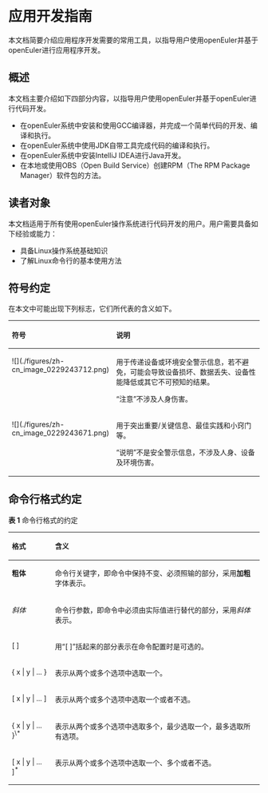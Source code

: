 # 应用开发指南

本文档简要介绍应用程序开发需要的常用工具，以指导用户使用openEuler并基于openEuler进行应用程序开发。

## 概述

本文档主要介绍如下四部分内容，以指导用户使用openEuler并基于openEuler进行代码开发。

-   在openEuler系统中安装和使用GCC编译器，并完成一个简单代码的开发、编译和执行。
-   在openEuler系统中使用JDK自带工具完成代码的编译和执行。
-   在openEuler系统中安装IntelliJ IDEA进行Java开发。
-   在本地或使用OBS（Open Build Service）创建RPM（The RPM Package Manager）软件包的方法。

## 读者对象

本文档适用于所有使用openEuler操作系统进行代码开发的用户。用户需要具备如下经验或能力：

-   具备Linux操作系统基础知识
-   了解Linux命令行的基本使用方法

## 符号约定

在本文中可能出现下列标志，它们所代表的含义如下。

<a name="table2622507016410"></a>
<table><thead align="left"><tr id="row1530720816410"><th class="cellrowborder" valign="top" width="20.580000000000002%" id="mcps1.1.3.1.1"><p id="p6450074116410"><a name="p6450074116410"></a><a name="p6450074116410"></a><strong id="b2136615816410"><a name="b2136615816410"></a><a name="b2136615816410"></a>符号</strong></p>
</th>
<th class="cellrowborder" valign="top" width="79.42%" id="mcps1.1.3.1.2"><p id="p5435366816410"><a name="p5435366816410"></a><a name="p5435366816410"></a><strong id="b5941558116410"><a name="b5941558116410"></a><a name="b5941558116410"></a>说明</strong></p>
</th>
</tr>
</thead>
<tbody><tr id="row5786682116410"><td class="cellrowborder" valign="top" width="20.580000000000002%" headers="mcps1.1.3.1.1 "><p id="p2204984716410"><a name="p2204984716410"></a><a name="p2204984716410"></a><a name="image4504446716410"></a><a name="image4504446716410"></a><span>![](./figures/zh-cn_image_0229243712.png)</span></p>
</td>
<td class="cellrowborder" valign="top" width="79.42%" headers="mcps1.1.3.1.2 "><p id="p4388861916410"><a name="p4388861916410"></a><a name="p4388861916410"></a>用于传递设备或环境安全警示信息，若不避免，可能会导致设备损坏、数据丢失、设备性能降低或其它不可预知的结果。</p>
<p id="p1238861916410"><a name="p1238861916410"></a><a name="p1238861916410"></a>“注意”不涉及人身伤害。</p>
</td>
</tr>
<tr id="row2856923116410"><td class="cellrowborder" valign="top" width="20.580000000000002%" headers="mcps1.1.3.1.1 "><p id="p5555360116410"><a name="p5555360116410"></a><a name="p5555360116410"></a><a name="image799324016410"></a><a name="image799324016410"></a><span>![](./figures/zh-cn_image_0229243671.png)</span></p>
</td>
<td class="cellrowborder" valign="top" width="79.42%" headers="mcps1.1.3.1.2 "><p id="p4612588116410"><a name="p4612588116410"></a><a name="p4612588116410"></a>用于突出重要/关键信息、最佳实践和小窍门等。</p>
<p id="p1232588116410"><a name="p1232588116410"></a><a name="p1232588116410"></a>“说明”不是安全警示信息，不涉及人身、设备及环境伤害。</p>
</td>
</tr>
</tbody>
</table>

## 命令行格式约定

**表 1**  命令行格式的约定

<a name="it_osca_smma_400004_mmccppss_tab01"></a>
<table><thead align="left"><tr id="row31344565"><th class="cellrowborder" valign="top" width="17.169999999999998%" id="mcps1.2.3.1.1"><p id="p55881847"><a name="p55881847"></a><a name="p55881847"></a>格式</p>
</th>
<th class="cellrowborder" valign="top" width="82.83%" id="mcps1.2.3.1.2"><p id="p30135782"><a name="p30135782"></a><a name="p30135782"></a>含义</p>
</th>
</tr>
</thead>
<tbody><tr id="row25079273"><td class="cellrowborder" valign="top" width="17.169999999999998%" headers="mcps1.2.3.1.1 "><p id="p18155241"><a name="p18155241"></a><a name="p18155241"></a><strong id="b29179443"><a name="b29179443"></a><a name="b29179443"></a>粗体</strong></p>
</td>
<td class="cellrowborder" valign="top" width="82.83%" headers="mcps1.2.3.1.2 "><p id="p14724664"><a name="p14724664"></a><a name="p14724664"></a>命令行关键字，即命令中保持不变、必须照输的部分，采用<strong id="b65413118"><a name="b65413118"></a><a name="b65413118"></a>加粗</strong>字体表示。</p>
</td>
</tr>
<tr id="row51847150"><td class="cellrowborder" valign="top" width="17.169999999999998%" headers="mcps1.2.3.1.1 "><p id="p38869628"><a name="p38869628"></a><a name="p38869628"></a><em id="i14282340"><a name="i14282340"></a><a name="i14282340"></a>斜体</em></p>
</td>
<td class="cellrowborder" valign="top" width="82.83%" headers="mcps1.2.3.1.2 "><p id="p16018923"><a name="p16018923"></a><a name="p16018923"></a>命令行参数，即命令中必须由实际值进行替代的部分，采用<em id="i9952579"><a name="i9952579"></a><a name="i9952579"></a>斜体</em>表示。</p>
</td>
</tr>
<tr id="row22464349"><td class="cellrowborder" valign="top" width="17.169999999999998%" headers="mcps1.2.3.1.1 "><p id="p7672996"><a name="p7672996"></a><a name="p7672996"></a>[ ]</p>
</td>
<td class="cellrowborder" valign="top" width="82.83%" headers="mcps1.2.3.1.2 "><p id="p17532968"><a name="p17532968"></a><a name="p17532968"></a>用“[ ]”括起来的部分表示在命令配置时是可选的。</p>
</td>
</tr>
<tr id="row23578988"><td class="cellrowborder" valign="top" width="17.169999999999998%" headers="mcps1.2.3.1.1 "><p id="p30849877"><a name="p30849877"></a><a name="p30849877"></a>{ x | y | ... }</p>
</td>
<td class="cellrowborder" valign="top" width="82.83%" headers="mcps1.2.3.1.2 "><p id="p15812143"><a name="p15812143"></a><a name="p15812143"></a>表示从两个或多个选项中选取一个。</p>
</td>
</tr>
<tr id="row8091566"><td class="cellrowborder" valign="top" width="17.169999999999998%" headers="mcps1.2.3.1.1 "><p id="p51437108"><a name="p51437108"></a><a name="p51437108"></a>[ x | y | ... ]</p>
</td>
<td class="cellrowborder" valign="top" width="82.83%" headers="mcps1.2.3.1.2 "><p id="p5656190"><a name="p5656190"></a><a name="p5656190"></a>表示从两个或多个选项中选取一个或者不选。</p>
</td>
</tr>
<tr id="row50905712"><td class="cellrowborder" valign="top" width="17.169999999999998%" headers="mcps1.2.3.1.1 "><p id="p29722012"><a name="p29722012"></a><a name="p29722012"></a>{ x | y | ... }<sup id="sup66171520"><a name="sup66171520"></a><a name="sup66171520"></a>\*</sup></p>
</td>
<td class="cellrowborder" valign="top" width="82.83%" headers="mcps1.2.3.1.2 "><p id="p58292871"><a name="p58292871"></a><a name="p58292871"></a>表示从两个或多个选项中选取多个，最少选取一个，最多选取所有选项。</p>
</td>
</tr>
<tr id="row54873797"><td class="cellrowborder" valign="top" width="17.169999999999998%" headers="mcps1.2.3.1.1 "><p id="p15592595"><a name="p15592595"></a><a name="p15592595"></a>[ x | y | ... ]<sup id="sup6115628"><a name="sup6115628"></a><a name="sup6115628"></a>*</sup></p>
</td>
<td class="cellrowborder" valign="top" width="82.83%" headers="mcps1.2.3.1.2 "><p id="p25603865"><a name="p25603865"></a><a name="p25603865"></a>表示从两个或多个选项中选取一个、多个或者不选。</p>
</td>
</tr>
</tbody>
</table>
